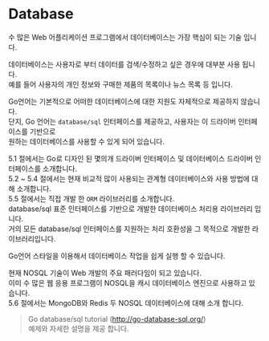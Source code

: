 # Database

수 많은 Web 어플리케이션 프로그램에서 데이터베이스는 가장 핵심이 되는 기술 입니다.
    
데이터베이스는 사용자로 부터 데이터를 검색/수정하고 싶은 경우에 대부분 사용 됩니다.   
예를 들어 사용자의 개인 정보와 구매한 제품의 목록이나 뉴스 목록 등 입니다.

Go언어는 기본적으로 어떠한 데이터베이스에 대한 지원도 자체적으로 제공하지 않습니다.     
단지, Go 언어는 `database/sql` 인터페이스를 제공하고, 사용자는 이 드라이버 인터페이스를 기반으로      
원하는 데이터베이스를 사용할 수 있게 되어 있습니다.
   
5.1 절에서는  Go로 디자인 된 몇의개 드라이버 인터페이스 및 데이터베이스 드라이버 인터페이스를 소개합니다.  
5.2 ~ 5.4 절에서는 현재 비교적 많이 사용되는 관계형 데이터베이스와 사용 방법에 대해 소개합니다.      
5.5 절에서는 직접 개발 한 `ORM` 라이브러리를 소개합니다.    
database/sql 표준 인터페이스를 기반으로 개발한 데이터베이스 처리용 라이브러리 입니다.   
거의 모든 database/sql 인터페이스를 지원하는 처리 호환성을 그 목적으로 개발한 라이브러리입니다.    

Go언어 스타일을 이용해서 데이터베이스 작업을 쉽게 실행 할 수 있습니다.

현재 NOSQL 기술이 Web 개발의 주요 패러다임이 되고 있습니다.    
이미 수 많은 웹 응용 프로그램이 NOSQL을 캐시 데이터베이스 엔진으로 사용하고 있습니다.      
5.6 절에서는 MongoDB와 Redis 두 NOSQL 데이터베이스에 대해 소개 합니다.  

> Go database/sql tutorial (http://go-database-sql.org/)    
  예제와 자세한 설명을 제공 합니다.
  
  

